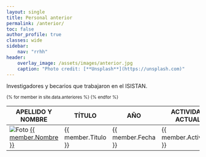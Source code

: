 ```yaml
---
layout: single
title: Personal anterior
permalink: /anterior/
toc: false
author_profile: true
classes: wide
sidebar:
    nav: "rrhh"
header:
    overlay_image: /assets/images/anterior.jpg
    caption: "Photo credit: [**Unsplash**](https://unsplash.com)"
---
```


Investigadores y becarios que trabajaron en el ISISTAN.

<div style="font-size:0.8em">

<table>
    <thead>
      <tr>
        <th>APELLIDO Y NOMBRE</th>
        <th>TÍTULO</th>
        <th>AÑO</th>
        <th>ACTIVIDAD ACTUAL</th>
        <th>EMPRESA</th>
      </tr>
    </thead>
    <tbody>
    {% for member in site.data.anteriores %}
      <tr>
        <td><img src="{{ member.Avatar }}" alt="Foto" /> <a href="{{ member.Url }}">{{ member.Nombre }}</a></td>
        <td>{{ member.Titulo }}</td>
        <td>{{ member.Fecha }}</td>
        <td>{{ member.Actividad }}</td>
        <td>{{ member.Empresa }}</td>
      </tr>
    {% endfor %}
    </tbody>
</table>

</div>

